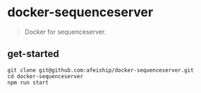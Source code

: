 # docker-sequenceserver
> Docker for sequenceserver.

## get-started
```shell
git clone git@github.com:afeiship/docker-sequenceserver.git
cd docker-sequenceserver
npm run start
```
